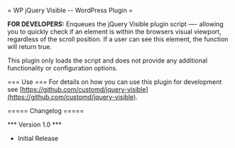 = WP jQuery Visible -- WordPress Plugin =

**FOR DEVELOPERS:** Enqueues the jQuery Visible plugin script —- allowing you to quickly check if an element is within the browsers visual viewport, regardless of the scroll position. If a user can see this element, the function will return true.

This plugin only loads the script and does not provide any additional functionality or configuration options.

=== Use ===
For details on how you can use this plugin for development see [https://github.com/customd/jquery-visible](https://github.com/customd/jquery-visible).

===== Changelog =====

*** Version 1.0 ***
- Initial Release